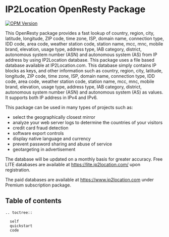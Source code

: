 # IP2Location OpenResty Package
[![OPM Version](https://img.shields.io/opm/v/ip2location/ip2location-resty)](https://opm.openresty.org/package/ip2location/ip2location-resty/)

This OpenResty package provides a fast lookup of country, region, city, latitude, longitude, ZIP code, time zone, ISP, domain name, connection type, IDD code, area code, weather station code, station name, mcc, mnc, mobile brand, elevation, usage type, address type, IAB category, district, autonomous system number (ASN) and autonomous system (AS) from IP address by using IP2Location database. This package uses a file based database available at IP2Location.com. This database simply contains IP blocks as keys, and other information such as country, region, city, latitude, longitude, ZIP code, time zone, ISP, domain name, connection type, IDD code, area code, weather station code, station name, mcc, mnc, mobile brand, elevation, usage type, address type, IAB category, district, autonomous system number (ASN) and autonomous system (AS) as values. It supports both IP address in IPv4 and IPv6.

This package can be used in many types of projects such as:

 - select the geographically closest mirror
 - analyze your web server logs to determine the countries of your visitors
 - credit card fraud detection
 - software export controls
 - display native language and currency 
 - prevent password sharing and abuse of service 
 - geotargeting in advertisement

The database will be updated on a monthly basis for greater accuracy. Free LITE databases are available at <https://lite.ip2location.com/> upon registration.

The paid databases are available at <https://www.ip2location.com> under Premium subscription package.


## Table of contents
 ```{eval-rst}
 .. toctree::

   self
   quickstart
   code
 ```